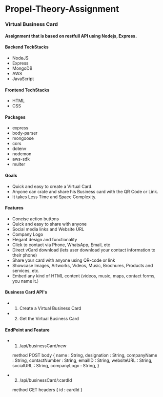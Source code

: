 # Propel-Theory-Assignment


### Virtual Business Card


#### Assignment that is based on restfull API using Nodejs, Express.


#### Backend TeckStacks 
- NodeJS
- Express
- MongoDB
- AWS
- JavaScript


#### Frontend TechStacks
- HTML
- CSS


#### Packages
- express
- body-parser
- mongoose
- cors
- dotenv
- nodemon
- aws-sdk
- multer


#### Goals
- Quick and easy to create a Virtual Card.
- Anyone can crate and share his Business card with the QR Code or Link.
- It takes Less Time and Space Complexity.


#### Features
- Concise action buttons
- Quick and easy to share with anyone
- Social media links and Website URL
- Company Logo
- Elegant design and functionality
- Click to contact via Phone, WhatsApp, Email, etc
- Direct vCard download (lets user download your contact information to their phone)
- Share your card with anyone using QR-code or link
- Showcase Images, Artworks, Videos, Music, Brochures, Products and services, etc.
- Embed any kind of HTML content (videos, music, maps, contact forms, you name it.)


#### Business Card API's
- 1. Create a Virtual Business Card
- 2. Get the Virtual Business Card


#### EndPoint and Feature 

- 1) /api/businessCard/new

    method POST
    body {
        name : String,
        designation : String,
        companyName : String,
        contactNumber : String,
        emailID : String,
        websiteURL : String,
        socialURL : String,
        companyLogo : String,
    }

- 2) /api/businessCard/:cardId
    
    method GET
    headers {
        id : cardId
    }
